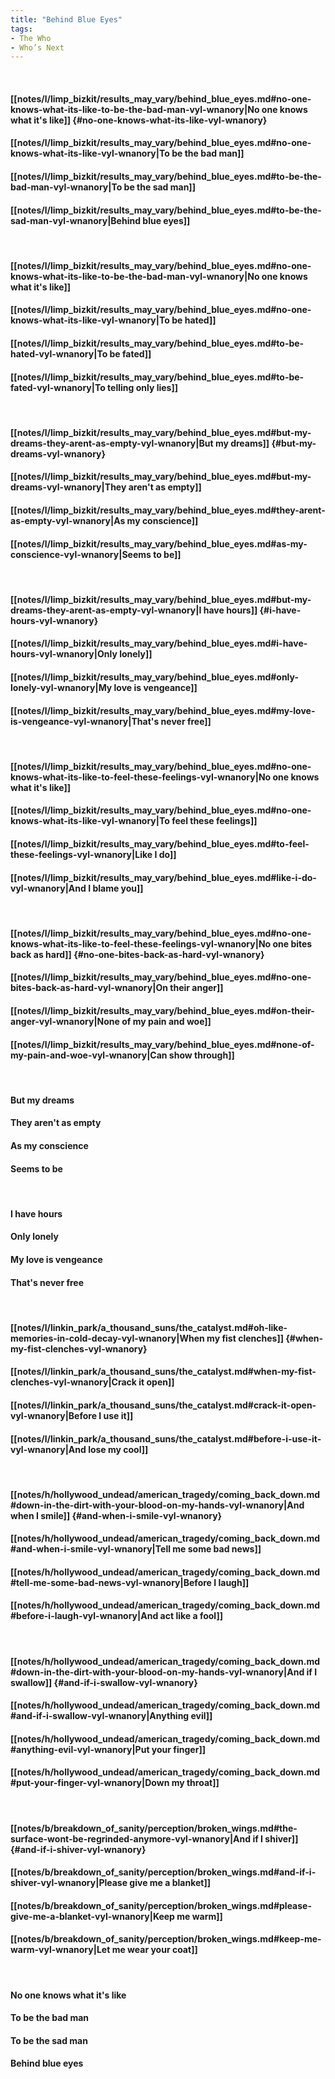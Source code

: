 ```yaml
---
title: "Behind Blue Eyes"
tags:
- The Who
- Who’s Next
---
```

&nbsp;
#### [[notes/l/limp_bizkit/results_may_vary/behind_blue_eyes.md#no-one-knows-what-its-like-to-be-the-bad-man-vyl-wnanory|No one knows what it's like]] {#no-one-knows-what-its-like-vyl-wnanory}
#### [[notes/l/limp_bizkit/results_may_vary/behind_blue_eyes.md#no-one-knows-what-its-like-vyl-wnanory|To be the bad man]]
#### [[notes/l/limp_bizkit/results_may_vary/behind_blue_eyes.md#to-be-the-bad-man-vyl-wnanory|To be the sad man]]
#### [[notes/l/limp_bizkit/results_may_vary/behind_blue_eyes.md#to-be-the-sad-man-vyl-wnanory|Behind blue eyes]]
&nbsp;
#### [[notes/l/limp_bizkit/results_may_vary/behind_blue_eyes.md#no-one-knows-what-its-like-to-be-the-bad-man-vyl-wnanory|No one knows what it's like]]
#### [[notes/l/limp_bizkit/results_may_vary/behind_blue_eyes.md#no-one-knows-what-its-like-vyl-wnanory|To be hated]]
#### [[notes/l/limp_bizkit/results_may_vary/behind_blue_eyes.md#to-be-hated-vyl-wnanory|To be fated]]
#### [[notes/l/limp_bizkit/results_may_vary/behind_blue_eyes.md#to-be-fated-vyl-wnanory|To telling only lies]]
&nbsp;
#### [[notes/l/limp_bizkit/results_may_vary/behind_blue_eyes.md#but-my-dreams-they-arent-as-empty-vyl-wnanory|But my dreams]] {#but-my-dreams-vyl-wnanory}
#### [[notes/l/limp_bizkit/results_may_vary/behind_blue_eyes.md#but-my-dreams-vyl-wnanory|They aren't as empty]]
#### [[notes/l/limp_bizkit/results_may_vary/behind_blue_eyes.md#they-arent-as-empty-vyl-wnanory|As my conscience]]
#### [[notes/l/limp_bizkit/results_may_vary/behind_blue_eyes.md#as-my-conscience-vyl-wnanory|Seems to be]]
&nbsp;
#### [[notes/l/limp_bizkit/results_may_vary/behind_blue_eyes.md#but-my-dreams-they-arent-as-empty-vyl-wnanory|I have hours]] {#i-have-hours-vyl-wnanory}
#### [[notes/l/limp_bizkit/results_may_vary/behind_blue_eyes.md#i-have-hours-vyl-wnanory|Only lonely]]
#### [[notes/l/limp_bizkit/results_may_vary/behind_blue_eyes.md#only-lonely-vyl-wnanory|My love is vengeance]]
#### [[notes/l/limp_bizkit/results_may_vary/behind_blue_eyes.md#my-love-is-vengeance-vyl-wnanory|That's never free]]
&nbsp;
#### [[notes/l/limp_bizkit/results_may_vary/behind_blue_eyes.md#no-one-knows-what-its-like-to-feel-these-feelings-vyl-wnanory|No one knows what it's like]]
#### [[notes/l/limp_bizkit/results_may_vary/behind_blue_eyes.md#no-one-knows-what-its-like-vyl-wnanory|To feel these feelings]]
#### [[notes/l/limp_bizkit/results_may_vary/behind_blue_eyes.md#to-feel-these-feelings-vyl-wnanory|Like I do]]
#### [[notes/l/limp_bizkit/results_may_vary/behind_blue_eyes.md#like-i-do-vyl-wnanory|And I blame you]]
&nbsp;
#### [[notes/l/limp_bizkit/results_may_vary/behind_blue_eyes.md#no-one-knows-what-its-like-to-feel-these-feelings-vyl-wnanory|No one bites back as hard]] {#no-one-bites-back-as-hard-vyl-wnanory}
#### [[notes/l/limp_bizkit/results_may_vary/behind_blue_eyes.md#no-one-bites-back-as-hard-vyl-wnanory|On their anger]]
#### [[notes/l/limp_bizkit/results_may_vary/behind_blue_eyes.md#on-their-anger-vyl-wnanory|None of my pain and woe]]
#### [[notes/l/limp_bizkit/results_may_vary/behind_blue_eyes.md#none-of-my-pain-and-woe-vyl-wnanory|Can show through]]
&nbsp;
#### But my dreams
#### They aren't as empty
#### As my conscience
#### Seems to be
&nbsp;
#### I have hours
#### Only lonely
#### My love is vengeance
#### That's never free
&nbsp;
#### [[notes/l/linkin_park/a_thousand_suns/the_catalyst.md#oh-like-memories-in-cold-decay-vyl-wnanory|When my fist clenches]] {#when-my-fist-clenches-vyl-wnanory}
#### [[notes/l/linkin_park/a_thousand_suns/the_catalyst.md#when-my-fist-clenches-vyl-wnanory|Crack it open]]
#### [[notes/l/linkin_park/a_thousand_suns/the_catalyst.md#crack-it-open-vyl-wnanory|Before I use it]]
#### [[notes/l/linkin_park/a_thousand_suns/the_catalyst.md#before-i-use-it-vyl-wnanory|And lose my cool]]
&nbsp;
#### [[notes/h/hollywood_undead/american_tragedy/coming_back_down.md#down-in-the-dirt-with-your-blood-on-my-hands-vyl-wnanory|And when I smile]] {#and-when-i-smile-vyl-wnanory}
#### [[notes/h/hollywood_undead/american_tragedy/coming_back_down.md#and-when-i-smile-vyl-wnanory|Tell me some bad news]]
#### [[notes/h/hollywood_undead/american_tragedy/coming_back_down.md#tell-me-some-bad-news-vyl-wnanory|Before I laugh]]
#### [[notes/h/hollywood_undead/american_tragedy/coming_back_down.md#before-i-laugh-vyl-wnanory|And act like a fool]]
&nbsp;
#### [[notes/h/hollywood_undead/american_tragedy/coming_back_down.md#down-in-the-dirt-with-your-blood-on-my-hands-vyl-wnanory|And if I swallow]] {#and-if-i-swallow-vyl-wnanory}
#### [[notes/h/hollywood_undead/american_tragedy/coming_back_down.md#and-if-i-swallow-vyl-wnanory|Anything evil]]
#### [[notes/h/hollywood_undead/american_tragedy/coming_back_down.md#anything-evil-vyl-wnanory|Put your finger]]
#### [[notes/h/hollywood_undead/american_tragedy/coming_back_down.md#put-your-finger-vyl-wnanory|Down my throat]]
&nbsp;
#### [[notes/b/breakdown_of_sanity/perception/broken_wings.md#the-surface-wont-be-regrinded-anymore-vyl-wnanory|And if I shiver]] {#and-if-i-shiver-vyl-wnanory}
#### [[notes/b/breakdown_of_sanity/perception/broken_wings.md#and-if-i-shiver-vyl-wnanory|Please give me a blanket]]
#### [[notes/b/breakdown_of_sanity/perception/broken_wings.md#please-give-me-a-blanket-vyl-wnanory|Keep me warm]]
#### [[notes/b/breakdown_of_sanity/perception/broken_wings.md#keep-me-warm-vyl-wnanory|Let me wear your coat]]
&nbsp;
#### No one knows what it's like
#### To be the bad man
#### To be the sad man
#### Behind blue eyes
